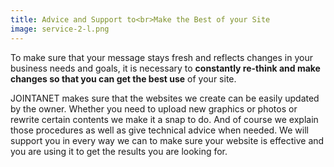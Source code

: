 ```yaml
---
title: Advice and Support to<br>Make the Best of your Site
image: service-2-l.png
---
```

To make sure that your message stays fresh and reflects changes in your business needs and goals, it is necessary to **constantly re-think and make changes so that you can get the best use** of your site.

JOINTANET makes sure that the websites we create can be easily updated by the owner. Whether you need to upload new graphics or photos or rewrite certain contents we make it a snap to do. And of course we explain those procedures as well as give technical advice when needed. We will support you in every way we can to make sure your website is effective and you are using it to get the results you are looking for.
